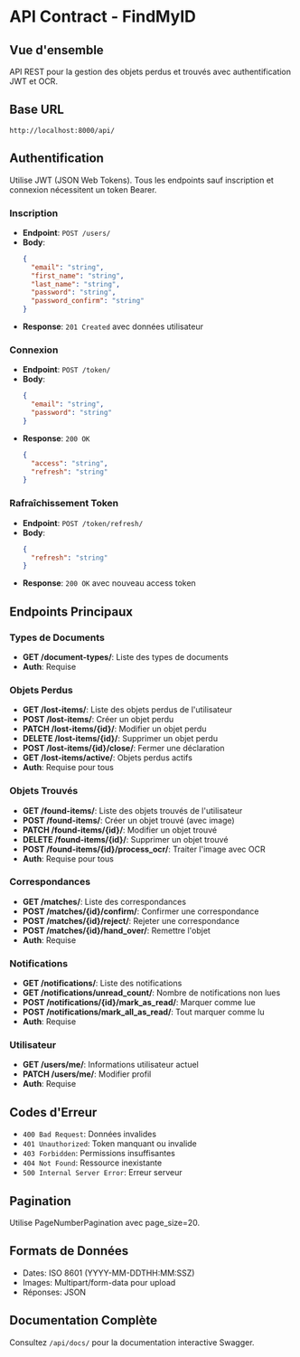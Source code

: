 # API Contract - FindMyID

## Vue d'ensemble
API REST pour la gestion des objets perdus et trouvés avec authentification JWT et OCR.

## Base URL
`http://localhost:8000/api/`

## Authentification
Utilise JWT (JSON Web Tokens). Tous les endpoints sauf inscription et connexion nécessitent un token Bearer.

### Inscription
- **Endpoint**: `POST /users/`
- **Body**:
  ```json
  {
    "email": "string",
    "first_name": "string",
    "last_name": "string",
    "password": "string",
    "password_confirm": "string"
  }
  ```
- **Response**: `201 Created` avec données utilisateur

### Connexion
- **Endpoint**: `POST /token/`
- **Body**:
  ```json
  {
    "email": "string",
    "password": "string"
  }
  ```
- **Response**: `200 OK`
  ```json
  {
    "access": "string",
    "refresh": "string"
  }
  ```

### Rafraîchissement Token
- **Endpoint**: `POST /token/refresh/`
- **Body**:
  ```json
  {
    "refresh": "string"
  }
  ```
- **Response**: `200 OK` avec nouveau access token

## Endpoints Principaux

### Types de Documents
- **GET /document-types/**: Liste des types de documents
- **Auth**: Requise

### Objets Perdus
- **GET /lost-items/**: Liste des objets perdus de l'utilisateur
- **POST /lost-items/**: Créer un objet perdu
- **PATCH /lost-items/{id}/**: Modifier un objet perdu
- **DELETE /lost-items/{id}/**: Supprimer un objet perdu
- **POST /lost-items/{id}/close/**: Fermer une déclaration
- **GET /lost-items/active/**: Objets perdus actifs
- **Auth**: Requise pour tous

### Objets Trouvés
- **GET /found-items/**: Liste des objets trouvés de l'utilisateur
- **POST /found-items/**: Créer un objet trouvé (avec image)
- **PATCH /found-items/{id}/**: Modifier un objet trouvé
- **DELETE /found-items/{id}/**: Supprimer un objet trouvé
- **POST /found-items/{id}/process_ocr/**: Traiter l'image avec OCR
- **Auth**: Requise pour tous

### Correspondances
- **GET /matches/**: Liste des correspondances
- **POST /matches/{id}/confirm/**: Confirmer une correspondance
- **POST /matches/{id}/reject/**: Rejeter une correspondance
- **POST /matches/{id}/hand_over/**: Remettre l'objet
- **Auth**: Requise

### Notifications
- **GET /notifications/**: Liste des notifications
- **GET /notifications/unread_count/**: Nombre de notifications non lues
- **POST /notifications/{id}/mark_as_read/**: Marquer comme lue
- **POST /notifications/mark_all_as_read/**: Tout marquer comme lu
- **Auth**: Requise

### Utilisateur
- **GET /users/me/**: Informations utilisateur actuel
- **PATCH /users/me/**: Modifier profil
- **Auth**: Requise

## Codes d'Erreur
- `400 Bad Request`: Données invalides
- `401 Unauthorized`: Token manquant ou invalide
- `403 Forbidden`: Permissions insuffisantes
- `404 Not Found`: Ressource inexistante
- `500 Internal Server Error`: Erreur serveur

## Pagination
Utilise PageNumberPagination avec page_size=20.

## Formats de Données
- Dates: ISO 8601 (YYYY-MM-DDTHH:MM:SSZ)
- Images: Multipart/form-data pour upload
- Réponses: JSON

## Documentation Complète
Consultez `/api/docs/` pour la documentation interactive Swagger.
